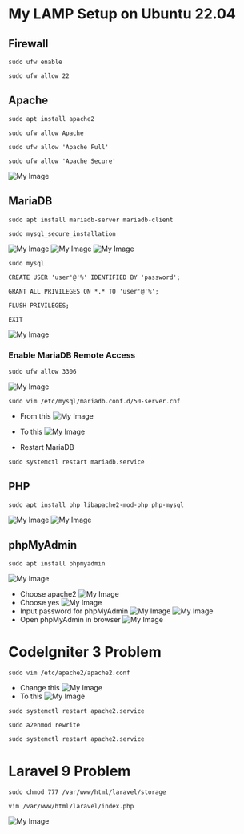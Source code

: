 # My LAMP Setup on Ubuntu 22.04

## Firewall

```
sudo ufw enable
```

```
sudo ufw allow 22
```

## Apache

```
sudo apt install apache2
```

```
sudo ufw allow Apache
```

```
sudo ufw allow 'Apache Full'
```

```
sudo ufw allow 'Apache Secure'
```

![My Image](./images/image1.png)

## MariaDB

```
sudo apt install mariadb-server mariadb-client
```

```
sudo mysql_secure_installation
```

![My Image](./images/image2.png)
![My Image](./images/image3.png)
![My Image](./images/image4.png)

```
sudo mysql
```

```
CREATE USER 'user'@'%' IDENTIFIED BY 'password';
```

```
GRANT ALL PRIVILEGES ON *.* TO 'user'@'%';
```

```
FLUSH PRIVILEGES;
```

```
EXIT
```

![My Image](./images/image5.png)

### Enable MariaDB Remote Access

```
sudo ufw allow 3306
```

![My Image](./images/image6.png)

```
sudo vim /etc/mysql/mariadb.conf.d/50-server.cnf
```

- From this
  ![My Image](./images/image7.png)
- To this
  ![My Image](./images/image8.png)

- Restart MariaDB

```
sudo systemctl restart mariadb.service
```

## PHP

```
sudo apt install php libapache2-mod-php php-mysql
```

![My Image](./images/image9.png)
![My Image](./images/image10.png)

## phpMyAdmin

```
sudo apt install phpmyadmin
```

![My Image](./images/image11.png)

- Choose apache2
  ![My Image](./images/image12.png)
- Choose yes
  ![My Image](./images/image13.png)
- Input password for phpMyAdmin
  ![My Image](./images/image14.png)
  ![My Image](./images/image15.png)
- Open phpMyAdmin in browser
  ![My Image](./images/image16.png)

# CodeIgniter 3 Problem

```
sudo vim /etc/apache2/apache2.conf
```

- Change this
  ![My Image](./images/image17.png)
- To this
  ![My Image](./images/image18.png)

```
sudo systemctl restart apache2.service
```

```
sudo a2enmod rewrite
```

```
sudo systemctl restart apache2.service
```

# Laravel 9 Problem

```
sudo chmod 777 /var/www/html/laravel/storage
```

```
vim /var/www/html/laravel/index.php
```

![My Image](./images/image19.png)
